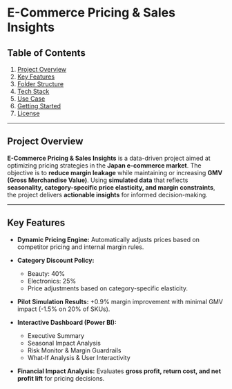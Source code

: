 # E-Commerce Pricing & Sales Insights

## Table of Contents

1. [Project Overview](#project-overview)
2. [Key Features](#key-features)
3. [Folder Structure](#folder-structure)
4. [Tech Stack](#tech-stack)
5. [Use Case](#use-case)
6. [Getting Started](#getting-started)
7. [License](#license)

---

## Project Overview

**E-Commerce Pricing & Sales Insights** is a data-driven project aimed at optimizing pricing strategies in the **Japan e-commerce market**.
The objective is to **reduce margin leakage** while maintaining or increasing **GMV (Gross Merchandise Value)**. Using **simulated data** that reflects **seasonality, category-specific price elasticity, and margin constraints**, the project delivers **actionable insights** for informed decision-making.

---

## Key Features

* **Dynamic Pricing Engine:** Automatically adjusts prices based on competitor pricing and internal margin rules.
* **Category Discount Policy:**

  * Beauty: 40%
  * Electronics: 25%
  * Price adjustments based on category-specific elasticity.
* **Pilot Simulation Results:** +0.9% margin improvement with minimal GMV impact (-1.5% on 20% of SKUs).
* **Interactive Dashboard (Power BI):**

  * Executive Summary
  * Seasonal Impact Analysis
  * Risk Monitor & Margin Guardrails
  * What‑If Analysis & User Interactivity
* **Financial Impact Analysis:** Evaluates **gross profit, return cost, and net profit lift** for pricing decisions.

